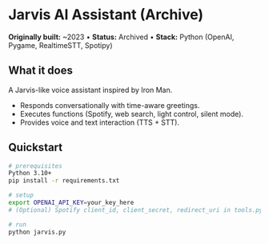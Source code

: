 # Jarvis AI Assistant (Archive)

**Originally built:** ~2023 • **Status:** Archived • **Stack:** Python (OpenAI, Pygame, RealtimeSTT, Spotipy)

## What it does
A Jarvis-like voice assistant inspired by Iron Man.  
- Responds conversationally with time-aware greetings.  
- Executes functions (Spotify, web search, light control, silent mode).  
- Provides voice and text interaction (TTS + STT).  

## Quickstart
```bash
# prerequisites
Python 3.10+
pip install -r requirements.txt

# setup
export OPENAI_API_KEY=your_key_here
# (Optional) Spotify client_id, client_secret, redirect_uri in tools.py

# run
python jarvis.py
